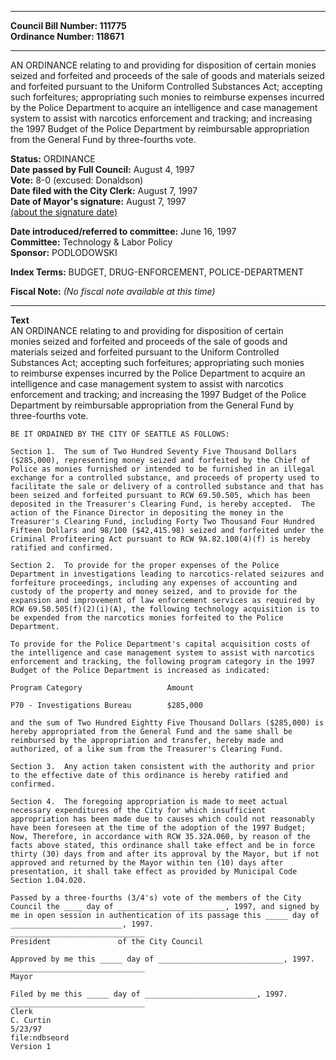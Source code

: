* * * * *  
  
**Council Bill Number: [](#h0)[](#h2)111775**   
**Ordinance Number: 118671**  
  
* * * * *  
  
AN ORDINANCE relating to and providing for disposition of certain monies seized and forfeited and proceeds of the sale of goods and materials seized and forfeited pursuant to the Uniform Controlled Substances Act; accepting such forfeitures; appropriating such monies to reimburse expenses incurred by the Police Department to acquire an intelligence and case management system to assist with narcotics enforcement and tracking; and increasing the 1997 Budget of the Police Department by reimbursable appropriation from the General Fund by three-fourths vote.  
  
**Status:** ORDINANCE   
**Date passed by Full Council:** August 4, 1997   
**Vote:** 8-0 (excused: Donaldson)   
**Date filed with the City Clerk:** August 7, 1997   
**Date of Mayor's signature:** August 7, 1997   
[(about the signature date)](/~public/approvaldate.htm)   
  
  
**Date introduced/referred to committee:** June 16, 1997   
**Committee:** Technology & Labor Policy   
**Sponsor:** PODLODOWSKI   
  
**Index Terms:** BUDGET, DRUG-ENFORCEMENT, POLICE-DEPARTMENT  
  
**Fiscal Note:** *(No fiscal note available at this time)*  
  
* * * * *  
  
**Text**  
    AN ORDINANCE relating to and providing for disposition of certain  
    monies seized and forfeited and proceeds of the sale of goods and  
    materials seized and forfeited pursuant to the Uniform Controlled  
    Substances Act; accepting such forfeitures; appropriating such monies  
    to reimburse expenses incurred by the Police Department to acquire an  
    intelligence and case management system to assist with narcotics  
    enforcement and tracking; and increasing the 1997 Budget of the Police  
    Department by reimbursable appropriation from the General Fund by  
    three-fourths vote.  
  
    BE IT ORDAINED BY THE CITY OF SEATTLE AS FOLLOWS:  
  
    Section 1.  The sum of Two Hundred Seventy Five Thousand Dollars  
    ($285,000), representing money seized and forfeited by the Chief of  
    Police as monies furnished or intended to be furnished in an illegal  
    exchange for a controlled substance, and proceeds of property used to  
    facilitate the sale or delivery of a controlled substance and that has  
    been seized and forfeited pursuant to RCW 69.50.505, which has been  
    deposited in the Treasurer's Clearing Fund, is hereby accepted.  The  
    action of the Finance Director in depositing the money in the  
    Treasurer's Clearing Fund, including Forty Two Thousand Four Hundred  
    Fifteen Dollars and 98/100 ($42,415.98) seized and forfeited under the  
    Criminal Profiteering Act pursuant to RCW 9A.82.100(4)(f) is hereby  
    ratified and confirmed.  
  
    Section 2.  To provide for the proper expenses of the Police  
    Department in investigations leading to narcotics-related seizures and  
    forfeiture proceedings, including any expenses of accounting and  
    custody of the property and money seized, and to provide for the  
    expansion and improvement of law enforcement services as required by  
    RCW 69.50.505(f)(2)(i)(A), the following technology acquisition is to  
    be expended from the narcotics monies forfeited to the Police  
    Department.  
  
    To provide for the Police Department's capital acquisition costs of  
    the intelligence and case management system to assist with narcotics  
    enforcement and tracking, the following program category in the 1997  
    Budget of the Police Department is increased as indicated:  
  
    Program Category                   Amount  
  
    P70 - Investigations Bureau        $285,000  
  
    and the sum of Two Hundred Eightty Five Thousand Dollars ($285,000) is  
    hereby appropriated from the General Fund and the same shall be  
    reimbursed by the appropriation and transfer, hereby made and  
    authorized, of a like sum from the Treasurer's Clearing Fund.  
  
    Section 3.  Any action taken consistent with the authority and prior  
    to the effective date of this ordinance is hereby ratified and  
    confirmed.  
  
    Section 4.  The foregoing appropriation is made to meet actual  
    necessary expenditures of the City for which insufficient  
    appropriation has been made due to causes which could not reasonably  
    have been foreseen at the time of the adoption of the 1997 Budget;  
    Now, Therefore, in accordance with RCW 35.32A.060, by reason of the  
    facts above stated, this ordinance shall take effect and be in force  
    thirty (30) days from and after its approval by the Mayor, but if not  
    approved and returned by the Mayor within ten (10) days after  
    presentation, it shall take effect as provided by Municipal Code  
    Section 1.04.020.  
  
    Passed by a three-fourths (3/4's) vote of the members of the City  
    Council the ____ day of ________________________, 1997, and signed by  
    me in open session in authentication of its passage this _____ day of  
    _________________________, 1997.  
    ______________________________  
    President               of the City Council  
  
    Approved by me this _____ day of ____________________________, 1997.  
    ______________________________  
    Mayor  
  
    Filed by me this _____ day of _________________________, 1997.  
    ______________________________  
    Clerk  
    C. Curtin  
    5/23/97  
    file:ndbseord  
    Version 1  

